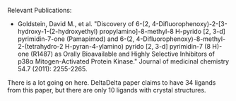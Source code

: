 Relevant Publications:
* Goldstein, David M., et al. "Discovery of 6-(2, 4-Difluorophenoxy)-2-[3-hydroxy-1-(2-hydroxyethyl) propylamino]-8-methyl-8 H-pyrido [2, 3-d] pyrimidin-7-one (Pamapimod) and 6-(2, 4-Difluorophenoxy)-8-methyl-2-(tetrahydro-2 H-pyran-4-ylamino) pyrido [2, 3-d] pyrimidin-7 (8 H)-one (R1487) as Orally Bioavailable and Highly Selective Inhibitors of p38α Mitogen-Activated Protein Kinase." Journal of medicinal chemistry 54.7 (2011): 2255-2265.

There is a lot going on here. DeltaDelta paper claims to have 34 ligands from this paper, but there are only 10 ligands with crystal structures.

